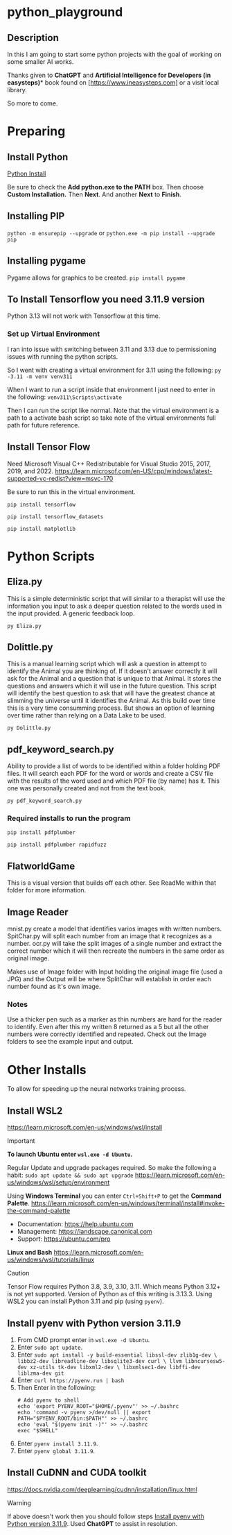 # python_playground

## Description
In this I am going to start some python projects with the goal of working on some smaller AI works.

Thanks given to **ChatGPT** and **Artificial Intelligence for Developers (in easysteps)*** book found on [https://www.ineasysteps.com] or a visit local library.

So more to come.

# Preparing

## Install Python
[Python Install](https://www.python.org/downloads)

Be sure to check the **Add python.exe to the PATH** box. Then choose **Custom Installation.** Then **Next**. And another **Next** to **Finish**.

## Installing PIP
<!-- CTRL+E to get the special single quote -->
`python -m ensurepip --upgrade`
or
`python.exe -m pip install --upgrade pip`

## Installing pygame
Pygame allows for graphics to be created.
`pip install pygame`

## To Install Tensorflow you need 3.11.9 version
Python 3.13 will not work with Tensorflow at this time.

### Set up Virtual Environment
I ran into issue with switching between 3.11 and 3.13 due to permissioning issues with running the python scripts.

So I went with creating a virtual environment for 3.11 using the following:
`py -3.11 -m venv venv311`

When I want to run a script inside that environment I just need to enter in the following:
`venv311\Scripts\activate`

Then I can run the script like normal. Note that the virtual environment is a path to a activate bash script so take note of the virtual environments full path for future reference.

## Install Tensor Flow
Need Microsoft Visual C++ Redistributable for Visual Studio 2015, 2017, 2019, and 2022.
https://learn.microsof.com/en-US/cpp/windows/latest-supported-vc-redist?view=msvc-170

Be sure to run this in the virtual environment.

`pip install tensorflow`

`pip install tensorflow_datasets`

`pip install matplotlib`

# Python Scripts

## Eliza.py
This is a simple deterministic script that will similar to a therapist will use the information you input to ask a deeper question related to the words used in the input provided. A generic feedback loop.

`py Eliza.py`

## Dolittle.py
This is a manual learning script which will ask a question in attempt to identify the Animal you are thinking of. If it doesn't answer correctly it will ask for the Animal and a question that is unique to that Animal.
It stores the questions and answers which it will use in the future question. This script will identify the best question to ask that will have the greatest chance at slimming the universe until it identifies the Animal.
As this build over time this is a very time consumming process. But shows an option of learning over time rather than relying on a Data Lake to be used.

`py Dolittle.py`

## pdf_keyword_search.py
Ability to provide a list of words to be identified within a folder holding PDF files. It will search each PDF for the word or words and create a CSV file with the results of the word used and which PDF file (by name) has it.
This one was personally created and not from the text book.

`py pdf_keyword_search.py`

### Required installs to run the program
`pip install pdfplumber`

`pip install pdfplumber rapidfuzz`

## FlatworldGame
This is a visual version that builds off each other. See ReadMe within that folder for more information.

## Image Reader
mnist.py create a model that identifies varios images with written numbers.
SpitChar.py will split each number from an image that it recognizes as a number.
ocr.py will take the split images of a single number and extract the correct number which it will then recreate the numbers in the same order as original image.

Makes use of Image folder with Input holding the original image file (used a JPG) and the Output will be where SplitChar will establish in order each number found as it's own image.

### Notes
Use a thicker pen such as a marker as thin numbers are hard for the reader to identify. Even after this my written 8 returned as a 5 but all the other numbers were correctly identified and repeated.
Check out the Image folders to see the example input and output.

# Other Installs
To allow for speeding up the neural networks training process.

## Install WSL2
https://learn.microsoft.com/en-us/windows/wsl/install

> [!IMPORTANT]
> **To launch Ubuntu enter `wsl.exe -d Ubuntu`.**

Regular Update and upgrade packages required. So make the following a habit:
`sudo apt update && sudo apt upgrade`
https://learn.microsoft.com/en-us/windows/wsl/setup/environment

Using **Windows Terminal** you can enter `Ctrl+Shift+P` to get the **Command Palette**.
https://learn.microsoft.com/en-us/windows/terminal/install#invoke-the-command-palette

 * Documentation:  https://help.ubuntu.com
 * Management:     https://landscape.canonical.com
 * Support:        https://ubuntu.com/pro

**Linux and Bash**
https://learn.microsoft.com/en-us/windows/wsl/tutorials/linux

> [!CAUTION]
> Tensor Flow requires Python 3.8, 3.9, 3.10, 3.11. Which means Python 3.12+ is not yet supported. Version of Python as of this writing is 3.13.3.
> Using WSL2 you can install Python 3.11 and pip (using `pyenv`).

## Install pyenv with Python version 3.11.9
1. From CMD prompt enter in `wsl.exe -d Ubuntu`.
2. Enter `sudo apt update`.
3. Enter ```sudo apt install -y build-essential libssl-dev zlib1g-dev \
    libbz2-dev libreadline-dev libsqlite3-dev curl \
    llvm libncursesw5-dev xz-utils tk-dev libxml2-dev \
    libxmlsec1-dev libffi-dev liblzma-dev git```
4. Enter `curl https://pyenv.run | bash`
5. Then Enter in the following:
   ```
   # Add pyenv to shell
   echo 'export PYENV_ROOT="$HOME/.pyenv"' >> ~/.bashrc
   echo 'command -v pyenv >/dev/null || export PATH="$PYENV_ROOT/bin:$PATH"' >> ~/.bashrc
   echo 'eval "$(pyenv init -)"' >> ~/.bashrc
   exec "$SHELL"
   ```
6. Enter `pyenv install 3.11.9`.
7. Enter `pyenv global 3.11.9`.


## Install CuDNN and CUDA toolkit
https://docs.nvidia.com/deeplearning/cudnn/installation/linux.html

> [!WARNING]
> If above doesn't work then you should follow steps [Install pyenv with Python version 3.11.9](#Install-pyenv-with-Python-version-3.11.9).
> Used **ChatGPT** to assist in resolution.
